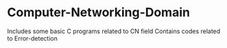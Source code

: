 # Computer-Networking-Domain
Includes some basic C programs related to CN field
Contains codes related to Error-detection
